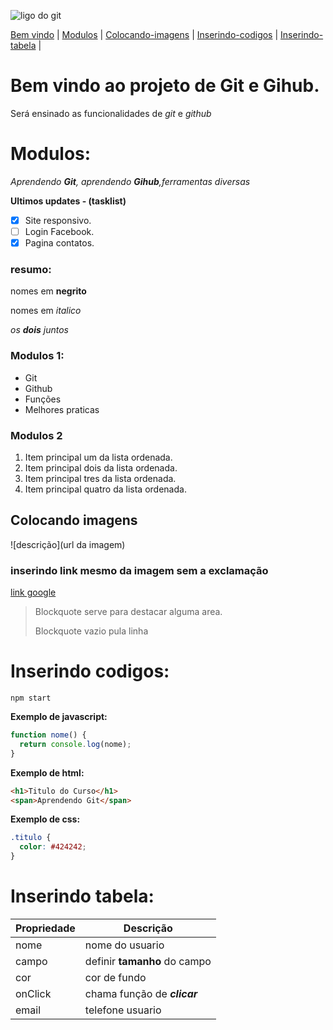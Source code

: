 ![ligo do git](https://sujeitoprogramador.com/wp-content/uploads/2021/04/gitimage.png)

[Bem vindo](#bem-vindo-ao-projeto-de-git-e-gihub) |
[Modulos](#modulos) |
[Colocando-imagens](#colocando-imagens) |
[Inserindo-codigos](#inserindo-codigos) |
[Inserindo-tabela](#inserindo-tabela) |

# Bem vindo ao projeto de **Git** e **Gihub**.

Será ensinado as funcionalidades de _git_ e _github_

# Modulos:

_Aprendendo **Git**, aprendendo **Gihub**,ferramentas diversas_

**Ultimos updates - (tasklist)**

- [x] Site responsivo.
- [ ] Login Facebook.
- [x] Pagina contatos.

### resumo:

nomes em **negrito**

nomes em _italico_

_os **dois** juntos_

### Modulos 1:

- Git
- Github
- Funções
- Melhores praticas

### Modulos 2

1. Item principal um da lista ordenada.
2. Item principal dois da lista ordenada.
3. Item principal tres da lista ordenada.
4. Item principal quatro da lista ordenada.

## Colocando imagens

![descrição](url da imagem)

### inserindo link mesmo da imagem sem a exclamação

[link google](https://www.google.com/)

> Blockquote serve para destacar alguma area.
>
> Blockquote vazio pula linha

# Inserindo codigos:

```
npm start
```

**Exemplo de javascript:**

```js
function nome() {
  return console.log(nome);
}
```

**Exemplo de html:**

```html
<h1>Titulo do Curso</h1>
<span>Aprendendo Git</span>
```

**Exemplo de css:**

```css
.titulo {
  color: #424242;
}
```

# Inserindo tabela:

| Propriedade | Descrição                    |
| ----------- | ---------------------------- |
| nome        | nome do usuario              |
| campo       | definir **tamanho** do campo |
| cor         | cor de fundo                 |
| onClick     | chama função de **_clicar_** |
| email       | telefone usuario             |
